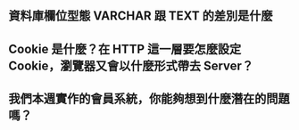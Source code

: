 ## 資料庫欄位型態 VARCHAR 跟 TEXT 的差別是什麼



## Cookie 是什麼？在 HTTP 這一層要怎麼設定 Cookie，瀏覽器又會以什麼形式帶去 Server？




## 我們本週實作的會員系統，你能夠想到什麼潛在的問題嗎？


